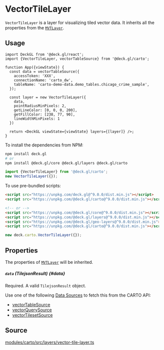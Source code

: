 # VectorTileLayer

`VectorTileLayer` is a layer for visualizing tiled vector data. It inherits all the properties from the [`MVTLayer`](../geo-layers/mvt-layer.md).

## Usage 

```tsx
import DeckGL from '@deck.gl/react';
import {VectorTileLayer, vectorTableSource} from '@deck.gl/carto';

function App({viewState}) {
  const data = vectorTableSource({
    accessToken: 'XXX',
    connectionName: 'carto_dw',
    tableName: 'carto-demo-data.demo_tables.chicago_crime_sample',
  });

  const layer = new VectorTileLayer({
    data,
    pointRadiusMinPixels: 2,
    getLineColor: [0, 0, 0, 200],
    getFillColor: [238, 77, 90],
    lineWidthMinPixels: 1
  })

  return <DeckGL viewState={viewState} layers={[layer]} />;
}
```

To install the dependencies from NPM:

```bash
npm install deck.gl
# or
npm install @deck.gl/core @deck.gl/layers @deck.gl/carto
```

```ts
import {VectorTileLayer} from '@deck.gl/carto';
new VectorTileLayer({});
```

To use pre-bundled scripts:

```html
<script src="https://unpkg.com/deck.gl@^9.0.0/dist.min.js"></script>
<script src="https://unpkg.com/@deck.gl/carto@^9.0.0/dist.min.js"></script>

<!-- or -->
<script src="https://unpkg.com/@deck.gl/core@^9.0.0/dist.min.js"></script>
<script src="https://unpkg.com/@deck.gl/layers@^9.0.0/dist.min.js"></script>
<script src="https://unpkg.com/@deck.gl/geo-layers@^9.0.0/dist.min.js"></script>
<script src="https://unpkg.com/@deck.gl/carto@^9.0.0/dist.min.js"></script>
```

```js
new deck.carto.VectorTileLayer({});
```

## Properties

The properties of [`MVTLayer`](../geo-layers/mvt-layer.md) will be inherited.

##### `data` (TilejsonResult) {#data}

Required. A valid `TilejsonResult` object.

Use one of the following [Data Sources](./data-sources.md) to fetch this from the CARTO API:

- [vectorTableSource](./data-sources#vectortablesource)
- [vectorQuerySource](./data-sources#vectorquerysource)
- [vectorTilesetSource](./data-sources#vectortilesetsource)

## Source

[modules/carto/src/layers/vector-tile-layer.ts](https://github.com/visgl/deck.gl/tree/master/modules/carto/src/layers/vector-tile-layer.ts)
